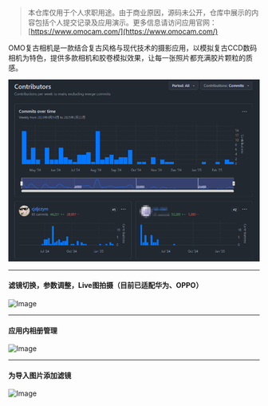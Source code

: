 > 本仓库仅用于个人求职用途。由于商业原因，源码未公开，仓库中展示的内容包括个人提交记录及应用演示。更多信息请访问应用官网：[https://www.omocam.com/](https://www.omocam.com/)

OMO复古相机是一款结合复古风格与现代技术的摄影应用，以模拟复古CCD数码相机为特色，提供多款相机和胶卷模拟效果，让每一张照片都充满胶片颗粒的质感。

<img src="assets/contributions.png" width="600"/>

***
#### 滤镜切换，参数调整，Live图拍摄（目前已适配华为、OPPO）
![Image](https://github.com/user-attachments/assets/c7fc392a-42e2-453b-abdd-f658b62ffd21)

***
#### 应用内相册管理
![Image](https://github.com/user-attachments/assets/c043740a-ebd0-490c-9ab4-4a0c10906c3f)

***
#### 为导入图片添加滤镜
![Image](https://github.com/user-attachments/assets/17dd8938-1139-4729-ae99-5139677b8554)
